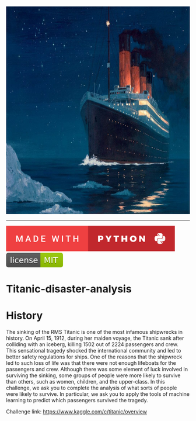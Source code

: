 <p align="center">
  <img width="1024" height="568" src="https://github.com/Raahul46/Titanic-disaster-analysis/blob/master/Images/Titanicpaint.jpg">
</p>
<hr></hr>

[![forthebadge made-with-python](https://github.com/Raahul46/Titanic-disaster-analysis/blob/master/Images/python%20badge.svg)](https://www.python.org/)
[![MIT license](https://github.com/Raahul46/Titanic-disaster-analysis/blob/master/Images/mit.svg)](https://lbesson.mit-license.org/)

# Titanic-disaster-analysis

# History 
The sinking of the RMS Titanic is one of the most infamous shipwrecks in history.  On April 15, 1912, during her maiden voyage, the Titanic sank after colliding with an iceberg, killing 1502 out of 2224 passengers and crew. This sensational tragedy shocked the international community and led to better safety regulations for ships.  One of the reasons that the shipwreck led to such loss of life was that there were not enough lifeboats for the passengers and crew. Although there was some element of luck involved in surviving the sinking, some groups of people were more likely to survive than others, such as women, children, and the upper-class.  In this challenge, we ask you to complete the analysis of what sorts of people were likely to survive. In particular, we ask you to apply the tools of machine learning to predict which passengers survived the tragedy.

Challenge link: https://www.kaggle.com/c/titanic/overview

